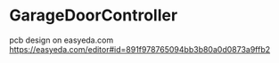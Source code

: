# GarageDoorController

pcb design on easyeda.com
https://easyeda.com/editor#id=891f978765094bb3b80a0d0873a9ffb2

